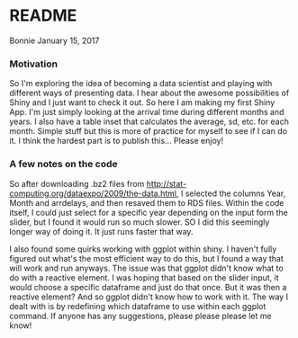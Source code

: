 README
================
Bonnie
January 15, 2017

### Motivation

So I'm exploring the idea of becoming a data scientist and playing with different ways of presenting data. I hear about the awesome possibilities of Shiny and I just want to check it out. So here I am making my first Shiny App. I'm just simply looking at the arrival time during different months and years. I also have a table inset that calculates the average, sd, etc. for each month. Simple stuff but this is more of practice for myself to see if I can do it. I think the hardest part is to publish this... Please enjoy!

### A few notes on the code

So after downloading .bz2 files from <http://stat-computing.org/dataexpo/2009/the-data.html>, I selected the columns Year, Month and arrdelays, and then resaved them to RDS files. Within the code itself, I could just select for a specific year depending on the input form the slider, but I found it would run so much slower. SO I did this seemingly longer way of doing it. It just runs faster that way.

I also found some quirks working with ggplot within shiny. I haven't fully figured out what's the most efficient way to do this, but I found a way that will work and run anyways. The issue was that ggplot didn't know what to do with a reactive element. I was hoping that based on the slider input, it would choose a specific dataframe and just do that once. But it was then a reactive element? And so ggplot didn't know how to work with it. The way I dealt with is by redefining which dataframe to use within each ggplot command. If anyone has any suggestions, please please please let me know!
